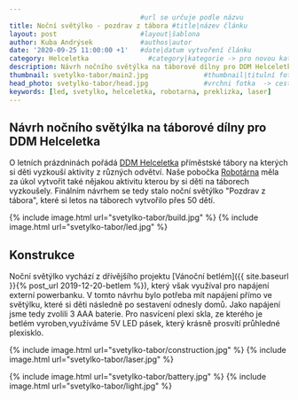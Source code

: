 ```yaml
---
                                 #url se určuje podle názvu
title: Noční světýlko - pozdrav z tábora #title|název článku   
layout: post                     #layout|šablona
author: Kuba Andrýsek            #authos|autor
date: '2020-09-25 11:00:00 +1'   #date|datum vytvoření článku
category: Helceletka               #category|kategorie -> pro novou kategorii je potřeba vytvořit stránku v "categories"
description: Návrh nočního světýlka na táborové dílny pro DDM Helceletka             #Header|nadpis
thumbnail: svetylko-tabor/main2.jpg              #thumbnail|titulní foto -> cesta "/img/blog/**nazev-clanku/Kolo.png**"
head_photo: svetylko-tabor/head.jpg              #vrchni fotka  -> cesta "/img/blog/**nazev-clanku/Kolo.png**"
keywords: [led, svetylko, helceletka, robotarna, preklizka, laser]		#Kcicova slova
--- 
```


## Návrh nočního světýlka na táborové dílny pro DDM Helceletka

O letních prázdninách pořádá [DDM Helceletka](https://helceletka.cz/) příměstské tábory na kterých si děti vyzkouší aktivity z různých odvětví. Naše pobočka [Robotárna](http://helceletka.cz/robotarna/) měla za úkol vytvořit také nějakou aktivitu kterou by si děti na táborech vyzkoušely. Finálním návrhem se tedy stalo noční světýlko "Pozdrav z tábora", které si letos na táborech vytvořilo přes 50 dětí.

{% include image.html
url="svetylko-tabor/build.jpg"
%}
{% include image.html
url="svetylko-tabor/led.jpg"
%}

## Konstrukce
Noční světýlko vychází z dřívějšího projektu [Vánoční betlém]({{ site.baseurl }}{% post_url 2019-12-20-betlem %}), který však využíval pro napájení externí powerbanku. V tomto návrhu bylo potřeba mít napájení přímo ve světýlku, které si děti následně po sestavení odnesly domů. Jako napájení jsme tedy zvolili 3 AAA baterie. Pro nasvícení plexi skla, ze kterého je betlém vyroben,využíváme 5V LED pásek, který krásně prosvítí průhledné plexisklo.


{% include image.html
url="svetylko-tabor/construction.jpg"
%}
{% include image.html
url="svetylko-tabor/laser.jpg"
%}


{% include image.html
url="svetylko-tabor/battery.jpg"
%}
{% include image.html
url="svetylko-tabor/light.jpg"
%}